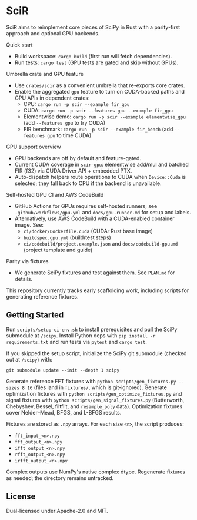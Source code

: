 # SciR

SciR aims to reimplement core pieces of SciPy in Rust with a parity-first approach and optional GPU backends.

Quick start
- Build workspace: `cargo build` (first run will fetch dependencies).
- Run tests: `cargo test` (GPU tests are gated and skip without GPUs).

Umbrella crate and GPU feature
- Use `crates/scir` as a convenient umbrella that re-exports core crates.
- Enable the aggregated `gpu` feature to turn on CUDA-backed paths and GPU APIs in dependent crates:
  - CPU: `cargo run -p scir --example fir_gpu`
  - CUDA: `cargo run -p scir --features gpu --example fir_gpu`
  - Elementwise demo: `cargo run -p scir --example elementwise_gpu` (add `--features gpu` to try CUDA)
  - FIR benchmark: `cargo run -p scir --example fir_bench` (add `--features gpu` to time CUDA)

GPU support overview
- GPU backends are off by default and feature-gated.
- Current CUDA coverage in `scir-gpu`: elementwise add/mul and batched FIR (f32) via CUDA Driver API + embedded PTX.
- Auto-dispatch helpers route operations to CUDA when `Device::Cuda` is selected; they fall back to CPU if the backend is unavailable.

Self-hosted GPU CI and AWS CodeBuild
- GitHub Actions for GPUs requires self-hosted runners; see `.github/workflows/gpu.yml` and `docs/gpu-runner.md` for setup and labels.
- Alternatively, use AWS CodeBuild with a CUDA-enabled container image. See:
  - `ci/docker/Dockerfile.cuda` (CUDA+Rust base image)
  - `buildspec.gpu.yml` (build/test steps)
  - `ci/codebuild/project.example.json` and `docs/codebuild-gpu.md` (project template and guide)

Parity via fixtures
- We generate SciPy fixtures and test against them. See `PLAN.md` for details.

This repository currently tracks early scaffolding work, including scripts for generating reference fixtures.

## Getting Started

Run `scripts/setup-ci-env.sh` to install prerequisites and pull the SciPy submodule at `/scipy`.
Install Python deps with `pip install -r requirements.txt` and run tests via `pytest` and `cargo test`.

If you skipped the setup script, initialize the SciPy git submodule (checked out at `/scipy`) with:

```
git submodule update --init --depth 1 scipy
```

Generate reference FFT fixtures with `python scripts/gen_fixtures.py --sizes 8 16` (files land in `fixtures/`, which is git-ignored).
Generate optimization fixtures with `python scripts/gen_optimize_fixtures.py` and signal fixtures with `python scripts/gen_signal_fixtures.py` (Butterworth, Chebyshev, Bessel, filtfilt, and `resample_poly` data). Optimization fixtures cover Nelder–Mead, BFGS, and L-BFGS results.

Fixtures are stored as `.npy` arrays. For each size `<n>`, the script produces:
- `fft_input_<n>.npy`
- `fft_output_<n>.npy`
- `ifft_output_<n>.npy`
- `rfft_output_<n>.npy`
- `irfft_output_<n>.npy`

Complex outputs use NumPy's native complex dtype. Regenerate fixtures as needed; the directory remains untracked.

## License

Dual-licensed under Apache-2.0 and MIT.
